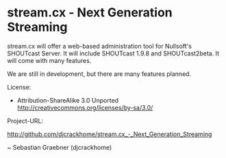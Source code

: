stream.cx - Next Generation Streaming
================

stream.cx will offer a web-based administration tool for Nullsoft's SHOUTcast Server. It will include SHOUTcast 1.9.8 and SHOUTcast2beta. It will come with many features.

We are still in development, but there are many features planned.

License:

* Attribution-ShareAlike 3.0 Unported <http://creativecommons.org/licenses/by-sa/3.0/>

Project-URL:

<http://github.com/djcrackhome/stream.cx_-_Next_Generation_Streaming>

~ Sebastian Graebner (djcrackhome)